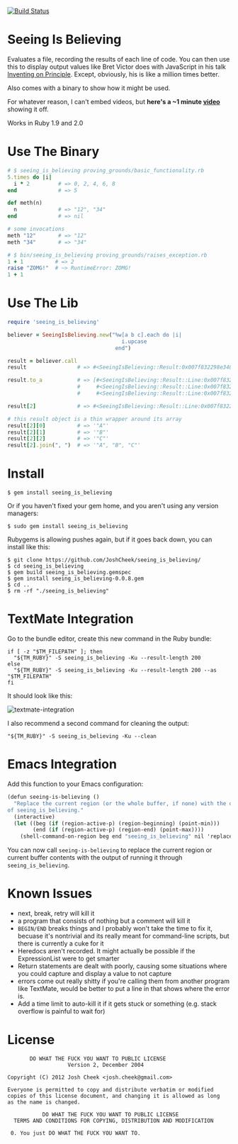 [![Build Status](https://secure.travis-ci.org/JoshCheek/seeing_is_believing.png?branch=master)](http://travis-ci.org/JoshCheek/seeing_is_believing)

Seeing Is Believing
===================

Evaluates a file, recording the results of each line of code.
You can then use this to display output values like Bret Victor does with JavaScript in his talk [Inventing on Principle][inventing_on_principle].
Except, obviously, his is like a million times better.

Also comes with a binary to show how it might be used.

For whatever reason, I can't embed videos, but **here's a ~1 minute [video][video]** showing it off.

Works in Ruby 1.9 and 2.0

Use The Binary
==============

```ruby
# $ seeing_is_believing proving_grounds/basic_functionality.rb
5.times do |i|
  i * 2         # => 0, 2, 4, 6, 8
end             # => 5

def meth(n)
  n             # => "12", "34"
end             # => nil

# some invocations
meth "12"       # => "12"
meth "34"       # => "34"
```

```ruby
# $ bin/seeing_is_believing proving_grounds/raises_exception.rb
1 + 1          # => 2
raise "ZOMG!"  # ~> RuntimeError: ZOMG!
1 + 1
```

Use The Lib
===========

```ruby
require 'seeing_is_believing'

believer = SeeingIsBelieving.new("%w[a b c].each do |i|
                                    i.upcase
                                  end")

result = believer.call
result                # => #<SeeingIsBelieving::Result:0x007f832298e340 @max_line_number=3, @min_line_number=1, @results={2=>#<SeeingIsBelieving::Result::Line:0x007f832298df30 @array=["\"A\"", "\"B\"", "\"C\""]>, 3=>#<SeeingIsBelieving::Result::Line:0x007f832298db98 @array=["[\"a\", \"b\", \"c\"]"]>}, @stdout="", @stderr="">

result.to_a           # => [#<SeeingIsBelieving::Result::Line:0x007f832299adc0 @array=[]>,
                      #     #<SeeingIsBelieving::Result::Line:0x007f832298df30 @array=['"A"', '"B"', '"C"']>,
                      #     #<SeeingIsBelieving::Result::Line:0x007f832298db98 @array=['["a", "b", "c"]']>]

result[2]             # => #<SeeingIsBelieving::Result::Line:0x007f832298df30 @array=['"A"', '"B"', '"C"']>

# this result object is a thin wrapper around its array
result[2][0]          # => '"A"'
result[2][1]          # => '"B"'
result[2][2]          # => '"C"'
result[2].join(", ")  # => '"A", "B", "C"'
```

Install
=======


    $ gem install seeing_is_believing

Or if you haven't fixed your gem home, and you aren't using any version managers:

    $ sudo gem install seeing_is_believing

Rubygems is allowing pushes again, but if it goes back down, you can install like this:

    $ git clone https://github.com/JoshCheek/seeing_is_believing/
    $ cd seeing_is_believing
    $ gem build seeing_is_believing.gemspec
    $ gem install seeing_is_believing-0.0.8.gem
    $ cd ..
    $ rm -rf "./seeing_is_believing"

TextMate Integration
====================

Go to the bundle editor, create this new command in the Ruby bundle:

```shell
if [ -z "$TM_FILEPATH" ]; then
  "${TM_RUBY}" -S seeing_is_believing -Ku --result-length 200
else
  "${TM_RUBY}" -S seeing_is_believing -Ku --result-length 200 --as "$TM_FILEPATH"
fi
```

It should look like this:

![textmate-integration][textmate-integration]

I also recommend a second command for cleaning the output:

```shell
"${TM_RUBY}" -S seeing_is_believing -Ku --clean
```

Emacs Integration
=================

Add this function to your Emacs configuration:

~~~~ scheme
(defun seeing-is-believing ()
  "Replace the current region (or the whole buffer, if none) with the output
of seeing_is_believing."
  (interactive)
  (let ((beg (if (region-active-p) (region-beginning) (point-min)))
        (end (if (region-active-p) (region-end) (point-max))))
    (shell-command-on-region beg end "seeing_is_believing" nil 'replace)))
~~~~

You can now call `seeing-is-believing` to replace the current region
or current buffer contents with the output of running it through
`seeing_is_believing`.

Known Issues
============

* next, break, retry will kill it
* a program that consists of nothing but a comment will kill it
* `BEGIN/END` breaks things and I probably won't take the time to fix it, becuase it's nontrivial and its really meant for command-line scripts, but there is currently a cuke for it
* Heredocs aren't recorded. It might actually be possible if the ExpressionList were to get smarter
* Return statements are dealt with poorly, causing some situations where you could capture and display a value to not capture
* errors come out really shitty if you're calling them from another program like TextMate, would be better to put a line in that shows where the error is.
* Add a time limit to auto-kill it if it gets stuck or something (e.g. stack overflow is painful to wait for)

License
=======

           DO WHAT THE FUCK YOU WANT TO PUBLIC LICENSE
                       Version 2, December 2004

    Copyright (C) 2012 Josh Cheek <josh.cheek@gmail.com>

    Everyone is permitted to copy and distribute verbatim or modified
    copies of this license document, and changing it is allowed as long
    as the name is changed.

               DO WHAT THE FUCK YOU WANT TO PUBLIC LICENSE
      TERMS AND CONDITIONS FOR COPYING, DISTRIBUTION AND MODIFICATION

     0. You just DO WHAT THE FUCK YOU WANT TO.



[inventing_on_principle]: http://vimeo.com/36579366
[textmate-integration]:   https://raw.github.com/JoshCheek/seeing_is_believing/master/textmate-integration.png
[video]:                  http://vimeo.com/58766950
